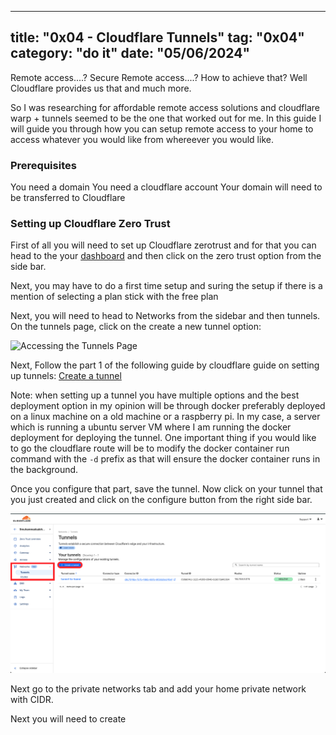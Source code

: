 
---
title: "0x04 - Cloudflare Tunnels"
tag: "0x04"
category: "do it"
date: "05/06/2024"
---

Remote access....? Secure Remote access....? How to achieve that? Well Cloudflare provides us that and much more.

So I was researching for affordable remote access solutions and cloudflare warp + tunnels seemed to be the one that worked out for me. In this guide I will guide you through how you can setup remote access to your home to access whatever you would like from whereever you would like.

### Prerequisites

You need a domain
You need a cloudflare account
Your domain will need to be transferred to Cloudflare

### Setting up Cloudflare Zero Trust

First of all you will need to set up Cloudflare zerotrust and for that you can head to the your [dashboard](https://dash.cloudflare.com/) and then click on the zero trust option from the side bar.

Next, you may have to do a first time setup and suring the setup if there is a mention of selecting a plan stick with the free plan

Next, you will need to head to Networks from the sidebar and then tunnels. On the tunnels page, click on the create a new tunnel option:

![Accessing the Tunnels Page](for_blog/0x04/cat_1.png)

Next, Follow the part 1 of the following guide by cloudflare guide on setting up tunnels: [Create a tunnel](https://developers.cloudflare.com/cloudflare-one/connections/connect-networks/get-started/create-remote-tunnel/)

Note: when setting up a tunnel you have multiple options and the best deployment option in my opinion will be through docker preferably deployed on a linux machine on a old machine or a raspberry pi. In my case, a server which is running a ubuntu server VM where I am running the docker deployment for deploying the tunnel. One important thing if you would like to go the cloudflare route will be to modify the docker container run command with the `-d` prefix as that will ensure the docker container runs in the background.

Once you configure that part, save the tunnel. Now click on your tunnel that you just created and click on the configure button from the right side bar. 

![configuring tunnel](https://github.com/0x00daemon/0x00daemon.github.io/blob/main/themes/fluid/source/img/for_blog/0x04/cat_1.png)

Next go to the private networks tab and add your home private network with CIDR.

Next you will need to create 

